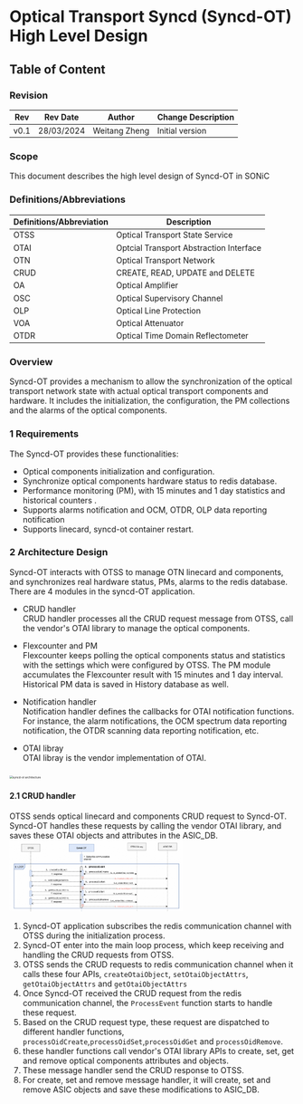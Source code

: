 # Optical Transport Syncd (Syncd-OT) High Level Design #

## Table of Content 

### Revision  
Rev | Rev	Date	| Author	| Change Description
---------|--------------|-----------|-------------------
|v0.1 |28/03/2024  |Weitang Zheng | Initial version

### Scope  

This document describes the high level design of Syncd-OT in SONiC

### Definitions/Abbreviations 

Definitions/Abbreviation|Description
------------------------|-----------
OTSS| Optical Transport State Service
OTAI| Optcial Transport Abstraction Interface
OTN| Optical Transport Network
CRUD| CREATE, READ, UPDATE and DELETE
OA| Optical Amplifier
OSC| Optical Supervisory Channel
OLP| Optical Line Protection
VOA|Optical Attenuator
OTDR| Optical Time Domain Reflectometer



### Overview 

Syncd-OT provides a mechanism to allow the synchronization of the optical transport network state with actual optical transport components and hardware. It includes the initialization, the configuration, the PM collections and the alarms of the optical components.

### 1 Requirements

The Syncd-OT provides these functionalities:
 * Optical components initialization and configuration.
 * Synchronize optical components hardware status to redis database. 
 * Performance monitoring (PM), with 15 minutes and 1 day statistics and historical counters .
 * Supports alarms notification and OCM, OTDR, OLP data reporting notification
 * Supports linecard, syncd-ot container restart. 

### 2 Architecture Design 

Syncd-OT interacts with OTSS to manage OTN linecard and components, and synchronizes real hardware status, PMs, alarms to the redis database. There are 4 modules in the syncd-OT application.
* CRUD handler  
  CRUD handler processes all the CRUD request message from OTSS, call the vendor's OTAI library to manage the optical components.

* Flexcounter and PM  
  Flexcounter keeps polling the optical components status and statistics with the settings which were configured by OTSS. The PM module accumulates the Flexcounter result with 15 minutes and 1 day interval. Historical PM data is saved in History database as well.

* Notification handler  
  Notification handler defines the callbacks for OTAI notification functions. For instance, the alarm notifications, the OCM spectrum data reporting notification, the OTDR scanning data reporting notification, etc.  

* OTAI libray  
  OTAI libray is the vendor implementation of OTAI.
 
<img src="../assets/arch-syncd-ot.png" alt="syncd-ot architecture" style="zoom: 35%;" />

#### 2.1 CRUD handler 

OTSS sends optical linecard and components CRUD request to Syncd-OT. Syncd-OT handles these requests by calling the vendor OTAI library, and saves these OTAI objects and attributes in the ASIC_DB.  
<img src="../assets/Syncd-OT_CRUD_Handler.png" alt="syncd-ot CRUD handler" style="zoom: 30%;" />

1. Syncd-OT application subscribes the redis communication channel with OTSS during the initialization process.
2. Syncd-OT enter into the main loop process, which keep receiving and handling the CRUD requests from OTSS.
3. OTSS sends the CRUD requests to redis communication channel when it calls these four APIs, `createOtaiObject`,  `setOtaiObjectAttrs`, `getOtaiObjectAttrs` and `getOtaiObjectAttrs`
4. Once Syncd-OT received the CRUD request from the redis communication channel, the `ProcessEvent` function starts to handle these request.
5. Based on the CRUD request type, these request are dispatched to different handler functions, `processOidCreate`,`processOidSet`,`processOidGet` and `processOidRemove`.
6. these handler functions call vendor's OTAI library APIs to create, set, get and remove optical components attributes and objects.
7. These message handler send the CRUD response to OTSS.
8. For create, set and remove message handler, it will create, set and remove ASIC objects and save these modifications to ASIC_DB.


